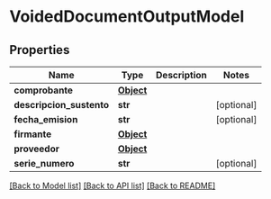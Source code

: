 # VoidedDocumentOutputModel

## Properties
Name | Type | Description | Notes
------------ | ------------- | ------------- | -------------
**comprobante** | [**Object**](Object.md) |  | 
**descripcion_sustento** | **str** |  | [optional] 
**fecha_emision** | **str** |  | [optional] 
**firmante** | [**Object**](Object.md) |  | 
**proveedor** | [**Object**](Object.md) |  | 
**serie_numero** | **str** |  | [optional] 

[[Back to Model list]](../README.md#documentation-for-models) [[Back to API list]](../README.md#documentation-for-api-endpoints) [[Back to README]](../README.md)

